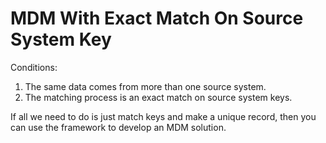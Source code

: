 # MDM With Exact Match On Source System Key

Conditions:

1. The same data comes from more than one source system.
2. The matching process is an exact match on source system keys.

If all we need to do is just match keys and make a unique record, then you can use the framework to develop an MDM solution.

